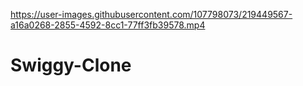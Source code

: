 

https://user-images.githubusercontent.com/107798073/219449567-a16a0268-2855-4592-8cc1-77ff3fb39578.mp4

# Swiggy-Clone
